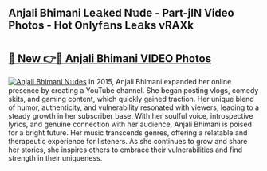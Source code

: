 ## Anjali Bhimani Le𝚊ked N𝚞de - Part-jIN Video Photos - Hot Onlyf𝚊ns Le𝚊ks vRAXk

# <h2><a href="http://ab38928.deff.icu/?id=Anjali+Bhimani">🔗 New 👉🔴 Anjali Bhimani VIDEO Photos</a></h2>

[![Anjali Bhimani N𝚞des](https://i.imgur.com/rIISA9y.gif)](http://ab38928.deff.icu/?id=Anjali+Bhimani)
In 2015, Anjali Bhimani expanded her online presence by creating a YouTube channel. She began posting vlogs, comedy skits, and gaming content, which quickly gained traction. Her unique blend of humor, authenticity, and vulnerability resonated with viewers, leading to a steady growth in her subscriber base. With her soulful voice, introspective lyrics, and genuine connection with her audience, Anjali Bhimani is poised for a bright future. Her music transcends genres, offering a relatable and therapeutic experience for listeners. As she continues to grow and share her stories, she inspires others to embrace their vulnerabilities and find strength in their uniqueness.
